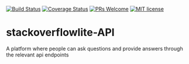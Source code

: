 [![Build Status](https://travis-ci.org/dennisdnyce/stackoverflowlite.svg?branch=develop)](https://travis-ci.org/dennisdnyce/stackoverflowlite)
[![Coverage Status](https://coveralls.io/repos/github/dennisdnyce/stackoverflowlite/badge.svg?branch=develop)](https://coveralls.io/github/dennisdnyce/stackoverflowlite?branch=develop)
[![PRs Welcome](https://img.shields.io/badge/PRs-welcome-brightgreen.svg?style=flat-square)](http://makeapullrequest.com) 
[![MIT license](http://img.shields.io/badge/license-MIT-brightgreen.svg)](http://opensource.org/licenses/MIT)

# stackoverflowlite-API
A platform where people can ask questions and provide answers through the relevant api endpoints
